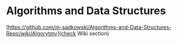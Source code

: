 # Algorithms and Data Structures
[https://github.com/m-sadkowski/Algorithms-and-Data-Structures-Repo/wiki/Algorytmy](check Wiki section)
